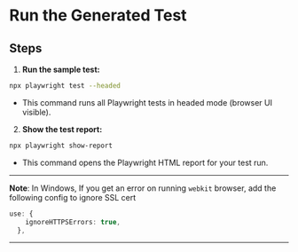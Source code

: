 # Run the Generated Test

## Steps
1. **Run the sample test:**
```sh
npx playwright test --headed
```
- This command runs all Playwright tests in headed mode (browser UI visible).

2. **Show the test report:**
```sh
npx playwright show-report
```
- This command opens the Playwright HTML report for your test run.

---

__Note__: In Windows, If you get an error on running `webkit` browser, add the following config to ignore SSL cert

```ts
use: {
    ignoreHTTPSErrors: true,
  },
```
---